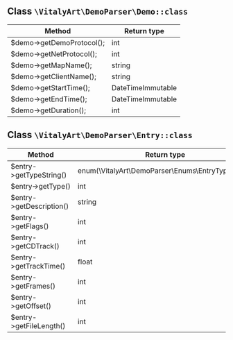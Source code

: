 ## Class `\VitalyArt\DemoParser\Demo::class`

| Method                    | Return type       |
|---------------------------|-------------------|
| $demo->getDemoProtocol(); | int               |
| $demo->getNetProtocol();  | int               |
| $demo->getMapName();      | string            |
| $demo->getClientName();   | string            |
| $demo->getStartTime();    | DateTimeImmutable |
| $demo->getEndTime();      | DateTimeImmutable |
| $demo->getDuration();     | int               |

## Class `\VitalyArt\DemoParser\Entry::class`

| Method                   | Return type                                     |
|--------------------------|-------------------------------------------------|
| $entry->getTypeString()  | enum(\VitalyArt\DemoParser\Enums\EntryTypeEnum) |
| $entry->getType()        | int                                             |
| $entry->getDescription() | string                                          |
| $entry->getFlags()       | int                                             |
| $entry->getCDTrack()     | int                                             |
| $entry->getTrackTime()   | float                                           |
| $entry->getFrames()      | int                                             |
| $entry->getOffset()      | int                                             |
| $entry->getFileLength()  | int                                             |
